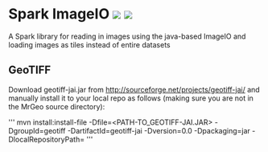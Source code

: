 # Spark ImageIO ![](https://github.com/kmader/spark-imageio/workflows/compile/badge.svg) ![](https://github.com/kmader/spark-imageio/workflows/tests/badge.svg)

A Spark library for reading in images using the java-based ImageIO and loading images as tiles
instead of entire datasets

## GeoTIFF

Download geotiff-jai.jar from http://sourceforge.net/projects/geotiff-jai/ and manually install it to your local repo as follows (making sure you are not in the MrGeo source directory):

'''
mvn install:install-file  -Dfile=<PATH-TO_GEOTIFF-JAI.JAR> -DgroupId=geotiff -DartifactId=geotiff-jai -Dversion=0.0 -Dpackaging=jar -DlocalRepositoryPath=<PATH-TO-SPECIFIC-LOCAL-REPO>
'''
